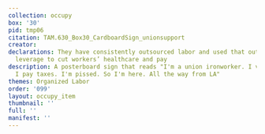 ```yaml
---
collection: occupy
box: '30'
pid: tmp06
citation: TAM.630_Box30_CardboardSign_unionsupport
creator:
declarations: They have consistently outsourced labor and used that outsourcing as
  leverage to cut workers’ healthcare and pay
description: A posterboard sign that reads "I'm a union ironworker. I vote. I work.
  I pay taxes. I'm pissed. So I'm here. All the way from LA"
themes: Organized Labor
order: '099'
layout: occupy_item
thumbnail: ''
full: ''
manifest: ''
---
```

